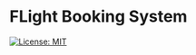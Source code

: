 # FLight Booking System 
[![License: MIT](https://img.shields.io/badge/License-MIT-yellow.svg)](https://opensource.org/licenses/MIT)
